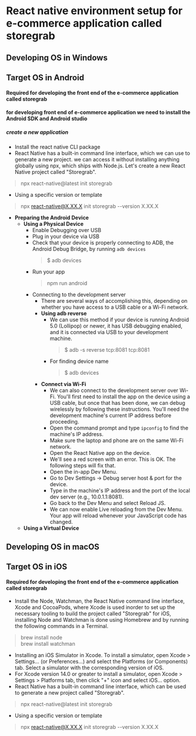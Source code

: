 # React native environment setup for e-commerce application called storegrab
## Developing OS in Windows
## Target OS in Android
#### Required for developing the front end of the e-commerce application called storegrab
#### for developing front end of e-commerce application we need to install the Android SDK and Android studio
##### create a new application
- Install the react native CLI package
- React Native has a built-in command line interface, which we can use to generate a new project. we can access it without installing anything globally using npx, which ships with Node.js. Let's create a new React Native project called "Storegrab".
> npx react-native@latest init storegrab
- Using a specific version or template
> npx react-native@X.XX.X init storegrab --version X.XX.X
- **Preparing the Android Device**
  - **Using a Physical Device**
    - Enable Debugging over USB
    - Plug in your device via USB
    - Check that your device is properly connecting to ADB, the Android Debug Bridge, by running `adb devices`
      > $ adb devices
    - Run your app
      > npm run android
    - Connecting to the development server
      - There are several ways of accomplishing this, depending on whether you have access to a USB cable or a Wi-Fi network.
      - **Using adb reverse**
        - We can use this method if your device is running Android 5.0 (Lollipop) or newer, it has USB debugging enabled, and it is connected via USB to your development machine.
          > $ adb -s <device name> reverse tcp:8081 tcp:8081
        - For finding device name
          > $ adb devices
      - **Connect via Wi-Fi**
        - We can also connect to the development server over Wi-Fi. You'll first need to install the app on the device using a USB cable, but once that has been done, we can debug wirelessly by following these instructions. You'll need the development machine's current IP address before proceeding.
        - Open the command prompt and type `ipconfig` to find the machine's IP address.
        - Make sure the laptop and phone are on the same Wi-Fi network.
        - Open the React Native app on the device.
        - We'll see a red screen with an error. This is OK. The following steps will fix that.
        - Open the in-app Dev Menu.
        - Go to Dev Settings → Debug server host & port for the device.
        - Type in the machine's IP address and the port of the local dev server (e.g., 10.0.1.1:8081).
        - Go back to the Dev Menu and select Reload JS.
        - We can now enable Live reloading from the Dev Menu. Your app will reload whenever your JavaScript code has changed.
  - **Using a Virtual Device**

  

## Developing OS in macOS
## Target OS in iOS
#### Required for developing the front end of the e-commerce application called storegrab
- Install the Node, Watchman, the React Native command line interface, Xcode and CocoaPods, where Xcode is used inorder to set up the necessary tooling to build the project called "Storegrab" for iOS, installing Node and Watchman is done using Homebrew and by running the following commands in a Terminal.
> brew install node <br>
> brew install watchman
- Installing an iOS Simulator in Xcode. To install a simulator, open Xcode > Settings... (or Preferences...) and select the Platforms (or Components) tab. Select a simulator with the corresponding version of iOS.
- For Xcode version 14.0 or greater to install a simulator, open Xcode > Settings > Platforms tab, then click "+" icon and select iOS… option.
- React Native has a built-in command line interface, which can be used to generate a new project called "Storegrab".
> npx react-native@latest init storegrab
- Using a specific version or template
> npx react-native@X.XX.X init storegrab --version X.XX.X
